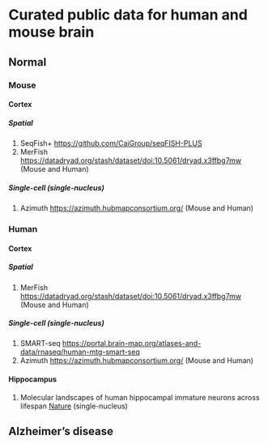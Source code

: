 # Curated public data for human and mouse brain
## Normal
### Mouse
#### Cortex
##### Spatial
1. SeqFish+ https://github.com/CaiGroup/seqFISH-PLUS
2. MerFish https://datadryad.org/stash/dataset/doi:10.5061/dryad.x3ffbg7mw (Mouse and Human)

##### Single-cell (single-nucleus)
1. Azimuth https://azimuth.hubmapconsortium.org/ (Mouse and Human)

### Human
#### Cortex
##### Spatial
1. MerFish https://datadryad.org/stash/dataset/doi:10.5061/dryad.x3ffbg7mw (Mouse and Human)

##### Single-cell (single-nucleus)
1. SMART-seq https://portal.brain-map.org/atlases-and-data/rnaseq/human-mtg-smart-seq
2. Azimuth https://azimuth.hubmapconsortium.org/ (Mouse and Human)

#### Hippocampus
1. Molecular landscapes of human hippocampal immature neurons across lifespan [Nature](https://www.nature.com/articles/s41586-022-04912-w#data-availability) (single-nucleus)

## Alzheimer’s disease
